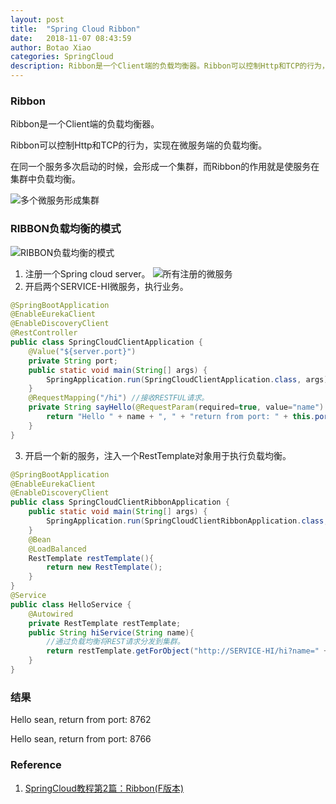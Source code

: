 ```yaml
---
layout: post
title:  "Spring Cloud Ribbon"
date:   2018-11-07 08:43:59
author: Botao Xiao
categories: SpringCloud
description: Ribbon是一个Client端的负载均衡器。Ribbon可以控制Http和TCP的行为，实现在微服务端的负载均衡。在同一个服务多次启动的时候，会形成一个集群，而Ribbon的作用就是使服务在集群中负载均衡。
---
```

### Ribbon
Ribbon是一个Client端的负载均衡器。

Ribbon可以控制Http和TCP的行为，实现在微服务端的负载均衡。

在同一个服务多次启动的时候，会形成一个集群，而Ribbon的作用就是使服务在集群中负载均衡。

![多个微服务形成集群](https://i.imgur.com/8ujJBVQ.png)

### RIBBON负载均衡的模式
![RIBBON负载均衡的模式](https://i.imgur.com/ASLwA0Z.png)

1. 注册一个Spring cloud server。
![所有注册的微服务](https://i.imgur.com/3cvZ31X.png)
2. 开启两个SERVICE-HI微服务，执行业务。
```Java
@SpringBootApplication
@EnableEurekaClient
@EnableDiscoveryClient
@RestController
public class SpringCloudClientApplication {
	@Value("${server.port}")
	private String port;
	public static void main(String[] args) {
		SpringApplication.run(SpringCloudClientApplication.class, args);
	}
	@RequestMapping("/hi") //接收RESTFUL请求。
	private String sayHello(@RequestParam(required=true, value="name") String name){
		return "Hello " + name + ", " + "return from port: " + this.port;
	}
}
```

3. 开启一个新的服务，注入一个RestTemplate对象用于执行负载均衡。
```Java
@SpringBootApplication
@EnableEurekaClient
@EnableDiscoveryClient
public class SpringCloudClientRibbonApplication {
	public static void main(String[] args) {
		SpringApplication.run(SpringCloudClientRibbonApplication.class, args);
	}
	@Bean
	@LoadBalanced
	RestTemplate restTemplate(){
		return new RestTemplate();
	}
}
@Service
public class HelloService {
	@Autowired
	private RestTemplate restTemplate;
	public String hiService(String name){
		//通过负载均衡将REST请求分发到集群。
		return restTemplate.getForObject("http://SERVICE-HI/hi?name=" + name, String.class);
	}
}
```

### 结果
Hello sean, return from port: 8762

Hello sean, return from port: 8766

### Reference
1. [SpringCloud教程第2篇：Ribbon(F版本)](https://www.fangzhipeng.com/springcloud/2018/08/30/sc-f2-ribbon/)